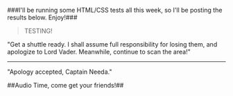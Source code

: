 ###I'll be running some HTML/CSS tests all this week, so I'll be posting the results below. Enjoy!###

>TESTING!

"Get a shuttle ready. I shall assume full responsibility for losing them, and apologize to Lord Vader. Meanwhile, continue to scan the area!"

***

"Apology accepted, Captain Needa."

##Audio Time, come get your friends!##
